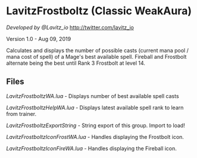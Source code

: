 # LavitzFrostboltz (Classic WeakAura)
*Developed by @Lavitz_io*
http://twitter.com/lavitz_io

Version 1.0 - Aug 09, 2019

Calculates and displays the number of possible casts (current mana pool / mana cost of spell) of a Mage's best available spell.
Fireball and Frostbolt alternate being the best until Rank 3 Frostbolt at level 14.

## Files
*LavitzFrostboltzWA.lua* - Displays number of best available spell casts

*LavitzFrostboltzHelpWA.lua* - Displays latest available spell rank to learn from trainer.

*LavitzFrostboltzExportString* - String export of this group. Import to load!

*LavitzFrostboltzIconFrostWA.lua* - Handles displaying the Frostbolt icon.

*LavitzFrostboltzIconFireWA.lua* - Handles displaying the Fireball icon.
